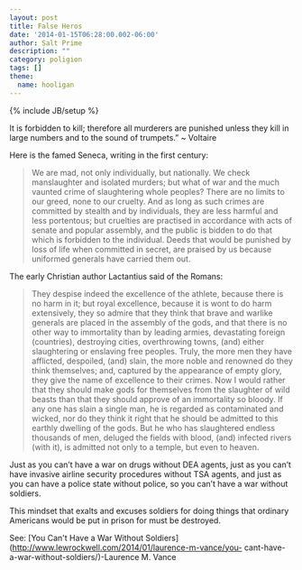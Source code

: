 ```yaml
---
layout: post
title: False Heros
date: '2014-01-15T06:28:00.002-06:00'
author: Salt Prime
description: ""
category: poligion
tags: []
theme:
  name: hooligan
---
```

{% include JB/setup %}

It is forbidden to kill; therefore all murderers are punished unless
they kill in large numbers and to the sound of trumpets.” ~ Voltaire



Here is the famed Seneca, writing in the first century:

> We are mad, not only individually, but nationally. We check
manslaughter and isolated murders; but what of war and the much
vaunted crime of slaughtering whole peoples? There are no limits to
our greed, none to our cruelty. And as long as such crimes are
committed by stealth and by individuals, they are less harmful and
less portentous; but cruelties are practised in accordance with acts
of senate and popular assembly, and the public is bidden to do that
which is forbidden to the individual. Deeds that would be punished by
loss of life when committed in secret, are praised by us because
uniformed generals have carried them out.

The early Christian author Lactantius said of the Romans:

> They despise indeed the excellence of the athlete, because there is
no harm in it; but royal excellence, because it is wont to do harm
extensively, they so admire that they think that brave and warlike
generals are placed in the assembly of the gods, and that there is no
other way to immortality than by leading armies, devastating foreign
(countries), destroying cities, overthrowing towns, (and) either
slaughtering or enslaving free peoples. Truly, the more men they have
afflicted, despoiled, (and) slain, the more noble and renowned do they
think themselves; and, captured by the appearance of empty glory, they
give the name of excellence to their crimes. Now I would rather that
they should make gods for themselves from the slaughter of wild beasts
than that they should approve of an immortality so bloody. If any one
has slain a single man, he is regarded as contaminated and wicked, nor
do they think it right that he should be admitted to this earthly
dwelling of the gods. But he who has slaughtered endless thousands of
men, deluged the fields with blood, (and) infected rivers (with it),
is admitted not only to a temple, but even to heaven.



Just as you can’t have a war on drugs without DEA agents, just as you
can’t have invasive airline security procedures without TSA agents,
and just as you can have a police state without police, so you can’t
have a war without soldiers.



This mindset that exalts and excuses soldiers for doing things that
ordinary Americans would be put in prison for must be destroyed.




See: [You Can't Have a War Without
Soldiers](http://www.lewrockwell.com/2014/01/laurence-m-vance/you-
cant-have-a-war-without-soldiers/)-Laurence M. Vance






